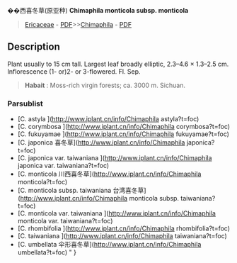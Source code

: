 
��西喜冬草(原亚种) **Chimaphila monticola subsp. monticola**

> [Ericaceae](http://www.iplant.cn/info/Ericaceae?t=foc) - [PDF](http://www.iplant.cn/foc/pdf/Ericaceae.pdf)>>[Chimaphila](http://www.iplant.cn/info/Chimaphila?t=foc) - [PDF](http://www.iplant.cn/foc/pdf/Chimaphila.pdf)

## Description

Plant usually to 15 cm tall. Largest leaf broadly elliptic, 2.3–4.6 × 1.3–2.5 cm. Inflorescence (1- or)2- or 3-flowered. Fl. Sep.

> **Habait** : 
> Moss-rich virgin forests; ca. 3000 m. Sichuan.

### Parsublist

* [C.  astyla  ](http://www.iplant.cn/info/Chimaphila astyla?t=foc)
* [C.  corymbosa  ](http://www.iplant.cn/info/Chimaphila corymbosa?t=foc)
* [C.  fukuyamae  ](http://www.iplant.cn/info/Chimaphila fukuyamae?t=foc)
* [C.  japonica  喜冬草](http://www.iplant.cn/info/Chimaphila japonica?t=foc)
* [C.  japonica var. taiwaniana  ](http://www.iplant.cn/info/Chimaphila japonica var. taiwaniana?t=foc)
* [C.  monticola  川西喜冬草](http://www.iplant.cn/info/Chimaphila monticola?t=foc)
* [C.  monticola subsp. taiwaniana  台湾喜冬草](http://www.iplant.cn/info/Chimaphila monticola subsp. taiwaniana?t=foc)
* [C.  monticola var. taiwaniana  ](http://www.iplant.cn/info/Chimaphila monticola var. taiwaniana?t=foc)
* [C.  rhombifolia  ](http://www.iplant.cn/info/Chimaphila rhombifolia?t=foc)
* [C.  taiwaniana  ](http://www.iplant.cn/info/Chimaphila taiwaniana?t=foc)
* [C.  umbellata  伞形喜冬草](http://www.iplant.cn/info/Chimaphila umbellata?t=foc)
"
}